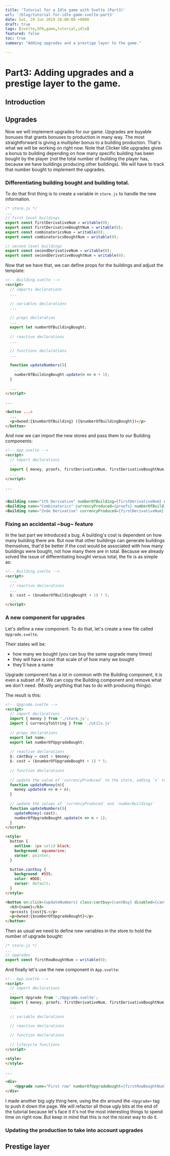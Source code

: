 ```yaml
---
title: 'Tutorial for a Idle game with Svelte (Part3)'
url: '/blog/tutorial-for-idle-game-svelte-part3'
date: Sat, 29 Jun 2019 20:00:00 +0000
draft: true
tags: [svelte,SPA,game,tutorial,idle]
featured: false
toc: true
summary: "Adding upgrades and a prestige layer to the game."

---
```


# Part3: Adding upgrades and a prestige layer to the game.

##  Introduction

## Upgrades

Now we will implement upgrades for our game. Upgrades are buyable bonuses that grants bonuses to production in many way. The most straightforward is giving a multiplier bonus to a building production. That's what we will be working on right now. Note that Clicker Idle upgrades gives a bonus to building depending on how many specific building has been bought by the player (not the total number of building the player has, because we have buildings producing other buildings). We will have to track that number bought to implement the upgrades.

### Differentiating building bought and building total.

To do that first thing is to create a variable in `store.js` to handle the new information.

```js
/* store.js */
...
// first level buildings
export const firstDerivativeNum = writable(0);
export const firstDerivativeBoughtNum = writable(0);
export const combinatoricsNum = writable(0);
export const combinatoricsBoughtNum = writable(0);

// second level buildings
export const secondDerivativeNum = writable(0);
export const secondDerivativeBoughtNum = writable(0);
```

Now that we have that, we can define props for the buildings and adjust the template:

```html
<!-- Building.svelte -->
<script>
  // imports declarations
  ...
  
  // variables declarations
  ...
  
  // props declaration
  ...
  export let numberOfBuildingBought;
  
  // reactive declarations
  ...
  
  // functions declarations
  ...
  
  function updateNumbers(){
    ...
    numberOfBuildingBought.update(n => n + 1);
  }
  
  ...
</script>

...

<button ...>
  ...
  <p>Owned:{$numberOfBuilding} ({$numberOfBuildingBought})</p>
</button>
```

And now we can import the new stores and pass them to our Building components:

```html
<!-- App.svelte -->
<script>
  // import declarations
  ...
  import { money, proofs, firstDerivativeNum, firstDerivativeBoughtNum, secondDerivativeNum, secondDerivativeBoughtNum, combinatoricsNum, combinatoricsBoughtNum } from './store.js';
  ...
</script>

...


<Building name="1th Derivative" numberOfBuilding={firstDerivativeNum} numberOfBuildingBought={firstDerivativeBoughtNum}></Building>
<Building name="Combinatorics" currencyProduced={proofs} numberOfBuilding={combinatoricsNum} numberOfBuildingBought={combinatoricsBoughtNum}></Building>
<Building name="2nde Derivative" currencyProduced={firstDerivativeNum} numberOfBuilding={secondDerivativeNum} numberOfBuildingBought={secondDerivativeBoughtNum}></Building>
```

### Fixing an accidental ~bug~ feature 

In the last part we introduced a bug. A building's cost is dependent on how many building there are. But now that other buildings can generate buildings themselves, that'd be better if the cost would be associated with how many buildings were bought, not how many there are in total. Because we already solved the issue of differentiating bought versus total, the fix is as simple as:

```html
<!-- Building.svelte -->
<script>
  ...
  // reactive declarations
  ...
  $: cost = ($numberOfBuildingBought + 1) * 5;
  ...
</script>
```

### A new component for upgrades

Let's define a new component. To do that, let's create a new file called `Upgrade.svelte`. 

Their states will be: 

- how many we bought (you can buy the same upgrade many times)
- they will have a cost that scale of of how many we bought
- they'll have a name

Upgrade component has a lot in common with the Building component, it is even a subset of it. We can copy the Building component and remove what we don't need. (Mostly anything that has to do with producing things).

The result is this:



```html
<!-- Upgrade.svelte -->
<script>
  // import declarations
  import { money } from './store.js';
  import { currencyToString } from './utils.js'
	
  // props declarations
  export let name;
  export let numberOfUpgradeBought;
	
  // reactive declarations
  $: cantBuy = cost > $money;
  $: cost = ($numberOfUpgradeBought + 1) * 5;
  
  // function declarations	
	
  // update the value of `currencyProduced` to the store, adding `n` to it.
  function updateMoney(n){
    money.update(m => m + n);
  }
	
  // update the values of `currencyProduced` and `numberBuildings`
  function updateNumbers(){
    updateMoney(-cost);
    numberOfUpgradeBought.update(n => n + 1);
  }
</script>

<style>
  button {
    outline: 1px solid black;
    background: aquamarine;
    cursor: pointer;
  }

  button.cantbuy {
    background: #555;
    color: #DDD;
    cursor: default;
  }
</style>

<button on:click={updateNumbers} class:cantbuy={cantBuy} disabled={cantBuy}>
  <h3>{name}</h3>
  <p>costs {cost}$.</p>
  <p>Owned:{$numberOfUpgradeBought}</p>
</button>
```

Then as usual we need to define new variables in the store to hold the number of upgrade bought:

```js
/* store.js */
...
// upgrades
export const firstRowBoughtNum = writable(0);
```

And finally let's use the new component in `App.svelte`:

```html
<!-- App.svelte -->
<script>
  // import declarations
  ...
  import Upgrade from './Upgrade.svelte';
  import { money, proofs, firstDerivativeNum, firstDerivativeBoughtNum, secondDerivativeNum, secondDerivativeBoughtNum, combinatoricsNum, combinatoricsBoughtNum, firstRowBoughtNum } from './store.js';
  ...
	
  // variable declarations

  // reactive declarations
  
  // function declarations
	
  // lifecycle functions
</script>

<style>
</style>

...

<div>
	<Upgrade name="First row" numberOfUpgradeBought={firstRowBoughtNum}></Upgrade>
</div>
```

I made another big ugly thing here, using the div around the `<Upgrade>` tag to push it down the page. We will refactor all those ugly bits at the end of the tutorial because let's face it it's not the most interesting things to spend time on right now. But keep in mind that this is not the nicest way to do it.

### Updating the production to take into account upgrades

 

## Prestige layer

